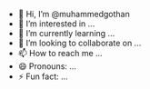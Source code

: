 - 👋 Hi, I’m @muhammedgothan
- 👀 I’m interested in ...
- 🌱 I’m currently learning ...
- 💞️ I’m looking to collaborate on ...
- 📫 How to reach me ...
- 😄 Pronouns: ...
- ⚡ Fun fact: ...

<!---
muhammedgothan/muhammedgothan is a ✨ special ✨ repository because its `README.md` (this file) appears on your GitHub profile.
You can click the Preview link to take a look at your changes.
--->
